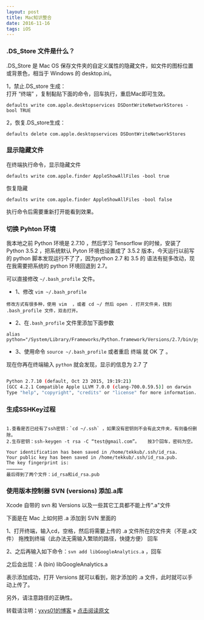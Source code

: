 ```yaml
---
layout: post
title: Mac知识整合
date: 2016-11-16 
tags: iOS    
---
```


### .DS_Store 文件是什么？

.DS_Store 是 Mac OS 保存文件夹的自定义属性的隐藏文件，如文件的图标位置或背景色，相当于 Windows 的 desktop.ini。

1，禁止.DS_store 生成：             
打开 “终端” ，复制黏贴下面的命令，回车执行，重启Mac即可生效。

```
defaults write com.apple.desktopservices DSDontWriteNetworkStores -bool TRUE
```

2，恢复.DS_store生成：

```
defaults delete com.apple.desktopservices DSDontWriteNetworkStores
```

### 显示隐藏文件

在终端执行命令，显示隐藏文件

```
defaults write com.apple.finder AppleShowAllFiles -bool true
```

恢复隐藏

```
defaults write com.apple.finder AppleShowAllFiles -bool false
```

执行命令后需要重新打开能看到效果。


### 切换 Pyhton 环境

我本地之前 Python 环境是 2.7.10 ，然后学习 Tensorflow 的时候，安装了 Python 3.5.2 ，把系统默认 Pyton 环境也设置成了 3.5.2 版本，今天运行以前写的 python 脚本发现运行不了了，因为python 2.7 和 3.5 的 语法有挺多改动，现在我需要把系统的 python 环境回退到 2.7。


可以直接修改 `~/.bash_profile` 文件。

* 1、修改 `vim ~/.bash_profile`

```
修改方式有很多种，使用 vim  ，或者 cd ~/ 然后 open . 打开文件夹，找到 .bash_profile 文件，双击打开。
```

* 2、在`.bash_profile` 文件里添加下面参数 

```
alias python="/System/Library/Frameworks/Python.framework/Versions/2.7/bin/python2.7"
```

* 3、使用命令 `source ~/.bash_profile` 或者重启 终端 就 OK 了 。


现在你再在终端输入 `python` 就会发现，显示的信息为 2.7 了

```bash

Python 2.7.10 (default, Oct 23 2015, 19:19:21) 
[GCC 4.2.1 Compatible Apple LLVM 7.0.0 (clang-700.0.59.5)] on darwin
Type "help", "copyright", "credits" or "license" for more information.

```


### 生成SSHKey过程

```

1.查看是否已经有了ssh密钥：`cd ~/.ssh` ，如果没有密钥则不会有此文件夹，有则备份删除。    
2.生存密钥：ssh-keygen -t rsa -C “test@gmail.com”。   按3个回车，密码为空。       

Your identification has been saved in /home/tekkub/.ssh/id_rsa.
Your public key has been saved in /home/tekkub/.ssh/id_rsa.pub.
The key fingerprint is:
………………    
最后得到了两个文件：id_rsa和id_rsa.pub  

```

### 使用版本控制器 SVN (versions) 添加.a库 

Xcode 自带的 svn 和 Versions 以及一些其它工具都不能上传".a"文件

下面是在 Mac 上如何把 .a 添加到 SVN 里面的

1、打开终端，输入cd，空格，然后将需要上传的 .a 文件所在的文件夹（不是.a文件） 拖拽到终端（此办法无需输入繁琐的路径，快捷方便） 回车

2、之后再输入如下命令：`svn add libGoogleAnalytics.a` ，回车

之后会出现：A (bin) libGoogleAnalytics.a

表示添加成功，打开 Versions 就可以看到，刚才添加的 .a 文件，此时就可以手动上传了。 

另外，请注意路径的正确性。



转载请注明：[yxys01的博客](http://baixin) » [点击阅读原文](https://yxys01.github.io2016/11/macTips/)     









